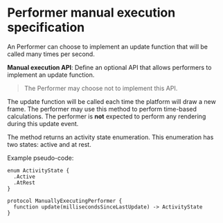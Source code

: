 # Performer manual execution specification

An Performer can choose to implement an update function that will be called many times per second.

**Manual execution API**: Define an optional API that allows performers to implement an update function.

> The Performer may choose not to implement this API.

The update function will be called each time the platform will draw a new frame. The performer may use this method to perform time-based calculations. The performer is **not** expected to perform any rendering during this update event.

The method returns an activity state enumeration. This enumeration has two states: active and at rest.

Example pseudo-code:

    enum ActivityState {
      .Active
      .AtRest
    }
    
    protocol ManuallyExecutingPerformer {
      function update(millisecondsSinceLastUpdate) -> ActivityState
    }
